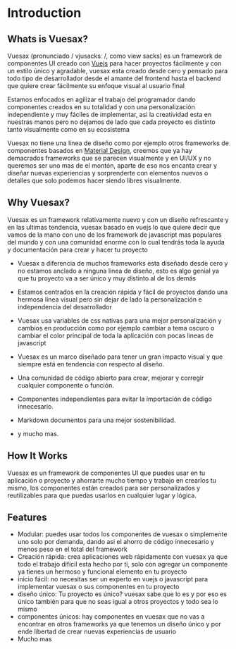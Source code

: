 # Introduction

<card>

  ## Whats is Vuesax?

  Vuesax (pronunciado / vjusacksː /, como view sacks) es un framework de componentes UI creado con [Vuejs](https://vuejs.org/) para hacer proyectos fácilmente y con un estilo único y agradable, vuesax esta creado desde cero y pensado para todo tipo de desarrollador desde el amante del frontend hasta el backend que quiere crear fácilmente su enfoque visual al usuario final

  Estamos enfocados en agilizar el trabajo del programador dando componentes creados en su totalidad y con una personalización independiente y muy fáciles de implementar, asi la creatividad esta en nuestras manos pero no dejamos de lado que cada proyecto es distinto tanto visualmente como en su ecosistema

  Vuesax no tiene una linea de diseño como por ejemplo otros frameworks de componentes basados en [Material Design](https://material.io/), creemos que ya hay demacrados frameworks que se parecen visualmente y en UI/UX y no queremos ser uno mas de el montón, aparte de eso nos encanta crear y diseñar nuevas experiencias y sorprenderte con elementos nuevos o detalles que solo podemos hacer siendo libres visualmente.

</card>

<card>

  ## Why Vuesax?

  Vuesax es un framework relativamente nuevo y con un diseño refrescante y en las ultimas tendencia, vuesax basado en vuejs lo que quiere decir que vamos de la mano con uno de los framework de javascript mas populares del mundo y con una comunidad enorme con lo cual tendrás toda la ayuda y documentación para crear y hacer tu proyecto

  - Vuesax a diferencia de muchos frameworks esta diseñado desde cero y no estamos anclado a ninguna linea de diseño, esto es algo genial ya que tu proyecto va a ser único y muy distinto al de los demás

  - Estamos centrados en la creación rápida y fácil de proyectos dando una hermosa linea visual pero sin dejar de lado la personalización e independencia del desarrollador

  - Vuesax usa variables de css nativas para una mejor personalización y cambios en producción como por ejemplo cambiar a tema oscuro o cambiar el color principal de toda la aplicación con pocas lineas de javascript

  - Vuesax es un marco diseñado para tener un gran impacto visual y que siempre está en tendencia con respecto al diseño.

  - Una comunidad de código abierto para crear, mejorar y corregir cualquier componente o función.

  - Componentes independientes para evitar la importación de código innecesario.

  - Markdown documentos para una mejor sostenibilidad.

  - y mucho mas.

</card>

<card>

  ## How It Works

  Vuesax es un framework de componentes UI que puedes usar en tu aplicación o proyecto y ahorrarte mucho tiempo y trabajo en crearlos tu mismo, los componentes están creados para ser personalizados y reutilizables para que puedas usarlos en cualquier lugar y lógica.

</card>

<card>

  ## Features

  - Modular: puedes usar todos los componentes de vuesax o simplemente uno solo por demanda, dando asi el ahorro de código innecesario y menos peso en el total del framework
  - Creación rápida: crea aplicaciones web rápidamente con vuesax ya que todo el trabajo difícil esta hecho por ti, solo con agregar un componente ya tienes un hermoso y funcional elemento en tu proyecto
  - inicio fácil: no necesitas ser un experto en vuejs o javascript para implementar vuesax o sus componentes en tu proyecto
  - diseño único: Tu proyecto es único? vuesax sabe que lo es y por eso es único también para que no seas igual a otros proyectos y todo sea lo mismo
  - componentes únicos: hay componentes en vuesax que no vas a encontrar en otros frameworks ya que tenemos un diseño único y por ende libertad de crear nuevas experiencias de usuario
  - Mucho mas

</card>

<!-- <card>

  ## Comparison with Other Frameworks

</card> -->
